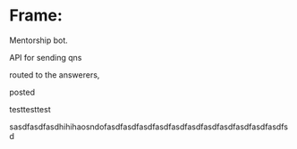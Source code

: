 
# Frame: 


Mentorship bot. 



API for sending qns

routed to the answerers, 

posted 

testtesttest


sasdfasdfasdhihihaosndofasdfasdfasdfasdfasdfasdfasdfasdfasdfasdfasdfsd
